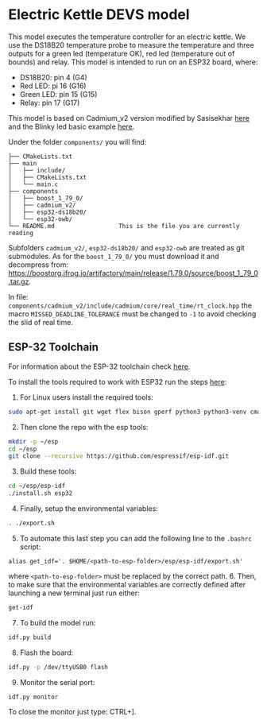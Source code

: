 # Electric Kettle DEVS model

This model executes the temperature controller for an electric kettle. We use the DS18B20 temperature probe to measure the temperature and three outputs for a green led (temperature OK), red led (temperature out of bounds) and relay. This model is intended to run on an ESP32 board, where:

* DS18B20: pin 4 (G4)
* Red LED: pi 16 (G16)
* Green LED: pin 15 (G15)
* Relay: pin 17 (G17)

This model is based on Cadmium\_v2 version modified by Sasisekhar [here](https://github.com/Sasisekhar/RT-CADMIUM_ESP32) and the Blinky led basic example [here](https://github.com/Sasisekhar/Blinky-ESPIDF).

Under the folder `components/` you will find:
```
├── CMakeLists.txt
├── main
│   ├── include/
│   ├── CMakeLists.txt
│   └── main.c
├── components
│   ├── boost_1_79_0/
│   ├── cadmium_v2/
│   ├── esp32-ds18b20/
│   └── esp32-owb/
└── README.md                  This is the file you are currently reading
```

Subfolders `cadmium_v2/`, `esp32-ds18b20/` and `esp32-owb` are treated as git submodules. As for the `boost_1_79_0/` you must download it and decompress from: https://boostorg.jfrog.io/artifactory/main/release/1.79.0/source/boost_1_79_0.tar.gz.

In file: `components/cadmium_v2/include/cadmium/core/real_time/rt_clock.hpp` the macro `MISSED_DEADLINE_TOLERANCE` must be changed to `-1` to avoid checking the slid of real time.

## ESP-32 Toolchain

For information about the ESP-32 toolchain check [here](https://docs.espressif.com/projects/esp-idf/en/latest/esp32/).

To install the tools required to work with ESP32 run the steps [here](https://docs.espressif.com/projects/esp-idf/en/latest/esp32/get-started/linux-macos-setup.html):

1. For Linux users install the required tools:
```bash
sudo apt-get install git wget flex bison gperf python3 python3-venv cmake ninja-build ccache libffi-dev libssl-dev dfu-util libusb-1.0-0
```
2. Then clone the repo with the esp tools:
```bash
mkdir -p ~/esp
cd ~/esp
git clone --recursive https://github.com/espressif/esp-idf.git
```
3. Build these tools:
```bash
cd ~/esp/esp-idf
./install.sh esp32
```
4. Finally, setup the environmental variables:
```bash
. ./export.sh
```
5. To automate this last step you can add the following line to the `.bashrc` script:
```
alias get_idf='. $HOME/<path-to-esp-folder>/esp/esp-idf/export.sh'
```
where `<path-to-esp-folder>` must be replaced by the correct path.
6. Then, to make sure that the environmental variables are correctly defined after launching a new terminal just run either:
```bash
get-idf
```

7. To build the model run:
```bash
idf.py build
```

8. Flash the board:
```bash
idf.py -p /dev/ttyUSB0 flash
```

9. Monitor the serial port:
```bash
idf.py monitor
```
To close the monitor just type: CTRL+].


